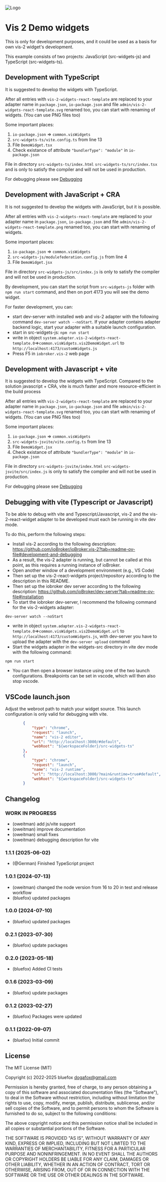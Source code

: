 ![Logo](admin/vis-2-widgets-react-template.svg)

# Vis 2 Demo widgets

This is only for development purposes, and it could be used as a basis for own vis-2 widget's development.

This example consists of two projects: JavaScript (src-widgets-js) and TypeScript (src-widgets-ts).

## Development with TypeScript

It is suggested to develop the widgets with TypeScript.

After all entries with `vis-2-widgets-react-template` are replaced to your adapter name in `package.json`, `io-package.json`
and file `admin/vis-2-widgets-react-template.svg` renamed too, you can start with renaming of widgets. (You can use PNG files too)

Some important places:

1. `io-package.json` => `common.visWidgets`
2. `src-widgets-ts/vite.config.ts` from line 13
3. File `DemoWidget.tsx`
4. Check existance of attribute `"bundlerType": "module"` in `io-package.json`

File in directory `src-widgets-ts/index.html` `src-widgets-ts/src/index.tsx` and is only to satisfy the compiler and will not be used in production.

For debugging please see [Debugging](#debugging-with-vite-typescript-or-javascript)

## Development with JavaScript + CRA

It is not suggested to develop the widgets with JavaScript, but it is possible.

After all entries with `vis-2-widgets-react-template` are replaced to your adapter name in `package.json`, `io-package.json`
and file `admin/vis-2-widgets-react-template.png` renamed too, you can start with renaming of widgets.

Some important places:

1. `io-package.json` => `common.visWidgets`
2. `src-widgets-js/modulefederation.config.js` from line 4
3. File `DemoWidget.jsx`

File in directory `src-widgets-js/src/index.js` is only to satisfy the compiler and will not be used in production.

By development, you can start the script from `src-widgets-js` folder with `npm run start` command,
and then on port 4173 you will see the demo widget.

For faster development, you can:

- start dev-server with installed web and vis-2 adapter with the following command `dev-server watch --noStart`. If your adapter contains adapter backend logic, start your adapter with a suitable launch configuration.
- start in src-widgets-js: `npm run start`
- write in object `system.adapter.vis-2-widgets-react-template.0`=>`common.visWidgets.vis2DemoWidget.url` to `http://localhost:4173/customWidgets.js`
- Press F5 in `iobroker.vis-2` web page

## Development with Javascript + vite

It is suggested to develop the widgets with TypeScript.
Compared to the solution javascript + CRA, vite is much faster and more resource-efficient in the build process

After all entries with `vis-2-widgets-react-template` are replaced to your adapter name in `package.json`, `io-package.json`
and file `admin/vis-2-widgets-react-template.svg` renamed too, you can start with renaming of widgets. (You can use PNG files too)

Some important places:

1. `io-package.json` => `common.visWidgets`
2. `src-widgets-jsvite/vite.config.ts` from line 13
3. File `DemoWidget.jsx`
4. Check existance of attribute `"bundlerType": "module"` in `io-package.json`

File in directory `src-widgets-jsvite/index.html` `src-widgets-jsvite/src/index.js` is only to satisfy the compiler and will not be used in production.

For debugging please see [Debugging](#debugging-with-vite-typescript-or-javascript)

## Debugging with vite (Typescript or Javascript)

To be able to debug with vite and Typescript/Javascript, vis-2 and the vis-2-react-widget adapter to be developed must each be running in vite dev mode.

To do this, perform the following steps:

- Install vis-2 according to the following description:
  <https://github.com/ioBroker/ioBroker.vis-2?tab=readme-ov-file#development-and-debugging>
- As a result, the vis-2 adapter is running, but cannot be called at this point, as this requires a running instance of ioBroker.
- Open another window of a development environment (e.g., VS Code)
- Then set up the vis-2-react-widgets project/repository according to the description in this README.
- Then set up the iobroker dev server according to the following description:
  <https://github.com/ioBroker/dev-server?tab=readme-ov-file#installation>
- To start the iobroker dev-server, I recommend the following command for the vis-2-widgets adapter:

```shell
dev-server watch --noStart
```

- write in object `system.adapter.vis-2-widgets-react-template.0`=>`common.visWidgets.vis2DemoWidget.url` to `http://localhost:4173/customWidgets.js`, with dev-server you have to upload the adapter with the `dev-server upload` command
- Start the widgets adapter in the widgets-src directory in vite dev mode with the following command:

```shell
npm run start
```

- You can then open a browser instance using one of the two launch configurations. Breakpoints can be set in vscode, which will then also stop vscode.

## VSCode launch.json

Adjust the webroot path to match your widget source.
This launch configuration is only valid for debugging with vite.

```json
        {
            "type": "chrome",
            "request": "launch",
            "name": "vis-2 editor",
            "url": "http://localhost:3000/#default",
            "webRoot": "${workspaceFolder}/src-widgets-ts"
        },
        {
            "type": "chrome",
            "request": "launch",
            "name": "vis-2 runtime",
            "url": "http://localhost:3000/?main&runtime=true#default",
            "webRoot": "${workspaceFolder}/src-widgets-ts"
        }
```

## Changelog

<!--
    ### **WORK IN PROGRESS**
-->

### **WORK IN PROGRESS**

- (oweitman) add js/vite support
- (oweitman) improve documentation
- (oweitman) small fixes
- (oweitman) debugging description for vite

### 1.1.1 (2025-06-02)

- (@German) Finished TypeScript project

### 1.0.1 (2024-07-13)

- (oweitman) changed the node version from 16 to 20 in test and release workflow
- (bluefox) updated packages

### 1.0.0 (2024-07-10)

- (bluefox) updated packages

### 0.2.1 (2023-07-30)

- (bluefox) update packages

### 0.2.0 (2023-05-18)

- (bluefox) Added CI tests

### 0.1.6 (2023-03-09)

- (bluefox) update packages

### 0.1.2 (2023-02-27)

- (bluefox) Packages were updated

### 0.1.1 (2022-09-07)

- (bluefox) Initial commit

## License

The MIT License (MIT)

Copyright (c) 2022-2025 bluefox <dogafox@gmail.com>

Permission is hereby granted, free of charge, to any person obtaining a copy
of this software and associated documentation files (the "Software"), to deal
in the Software without restriction, including without limitation the rights
to use, copy, modify, merge, publish, distribute, sublicense, and/or sell
copies of the Software, and to permit persons to whom the Software is
furnished to do so, subject to the following conditions:

The above copyright notice and this permission notice shall be included in
all copies or substantial portions of the Software.

THE SOFTWARE IS PROVIDED "AS IS", WITHOUT WARRANTY OF ANY KIND, EXPRESS OR
IMPLIED, INCLUDING BUT NOT LIMITED TO THE WARRANTIES OF MERCHANTABILITY,
FITNESS FOR A PARTICULAR PURPOSE AND NONINFRINGEMENT. IN NO EVENT SHALL THE
AUTHORS OR COPYRIGHT HOLDERS BE LIABLE FOR ANY CLAIM, DAMAGES OR OTHER
LIABILITY, WHETHER IN AN ACTION OF CONTRACT, TORT OR OTHERWISE, ARISING FROM,
OUT OF OR IN CONNECTION WITH THE SOFTWARE OR THE USE OR OTHER DEALINGS IN
THE SOFTWARE.
